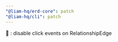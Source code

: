 ```yaml
---
"@liam-hq/erd-core": patch
"@liam-hq/cli": patch
---
```


🚸 : disable click events on RelationshipEdge
